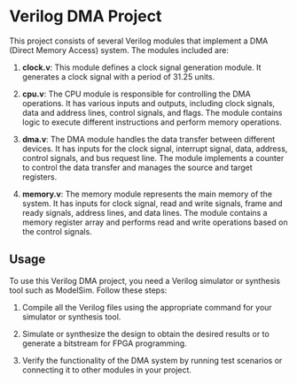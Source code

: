 # Verilog DMA Project

This project consists of several Verilog modules that implement a DMA (Direct Memory Access) system. The modules included are:

1. **clock.v**: This module defines a clock signal generation module. It generates a clock signal with a period of 31.25 units.

2. **cpu.v**: The CPU module is responsible for controlling the DMA operations. It has various inputs and outputs, including clock signals, data and address lines, control signals, and flags. The module contains logic to execute different instructions and perform memory operations.

3. **dma.v**: The DMA module handles the data transfer between different devices. It has inputs for the clock signal, interrupt signal, data, address, control signals, and bus request line. The module implements a counter to control the data transfer and manages the source and target registers.

4. **memory.v**: The memory module represents the main memory of the system. It has inputs for clock signal, read and write signals, frame and ready signals, address lines, and data lines. The module contains a memory register array and performs read and write operations based on the control signals.


## Usage

To use this Verilog DMA project, you need a Verilog simulator or synthesis tool such as ModelSim. Follow these steps:

1. Compile all the Verilog files using the appropriate command for your simulator or synthesis tool.

2. Simulate or synthesize the design to obtain the desired results or to generate a bitstream for FPGA programming.

3. Verify the functionality of the DMA system by running test scenarios or connecting it to other modules in your project.